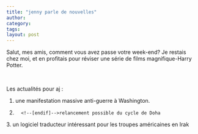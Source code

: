 ```yaml
---
title: "jenny parle de nouvelles"
author:
category: 
tags: 
layout: post
---
```

Salut, mes amis, comment vous avez passe votre week-end? Je restais chez moi, et en profitais pour réviser une série de films magnifique-Harry Potter.

 

Les actualités pour aj :

1. une manifestation massive anti-guerre à Washington.   

<a name="lien" title="lien"></a><!--[if !supportLists]-->

2.       <!--[endif]-->relancement possible du cycle de Doha

<!--[if !supportLists]-->3.       <!--[endif]-->un logiciel traducteur intéressant pour les troupes américaines en Irak

